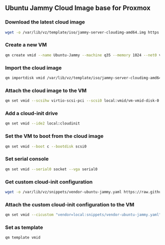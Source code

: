 ## Ubuntu Jammy Cloud Image base for Proxmox

### Download the latest cloud image

```bash
wget -o /var/lib/vz/template/iso/jammy-server-cloudimg-amd64.img https://cloud-images.ubuntu.com/jammy/current/jammy-server-cloudimg-amd64.img
```

### Create a new VM

```bash
qm create vmid --name Ubuntu-Jammy --machine q35 --memory 1024 --net0 virtio,bridge=vmbr0
```

### Import the cloud image

```bash
qm importdisk vmid /var/lib/vz/template/iso/jammy-server-cloudimg-amd64.img local
```

### Attach the cloud image to the VM

```bash
qm set vmid --scsihw virtio-scsi-pci --scsi0 local:vmid/vm-vmid-disk-0.raw
```

### Add a cloud-init drive

```bash
qm set vmid --ide2 local:cloudinit
```

### Set the VM to boot from the cloud image

```bash
qm set vmid --boot c --bootdisk scsi0
```

### Set serial console

```bash
qm set vmid --serial0 socket --vga serial0
```

### Get custom cloud-init configuration

```bash
wget -o /var/lib/vz/snippets/vendor-ubuntu-jammy.yaml https://raw.githubusercontent.com/Script47ph/Linux-Docs/main/Linux/Setup/Debian/Private-Cloud/Proxmox-Virtual-Environment/cloud-init/jammy/vendor-jammy.yml
```

### Attach the custom cloud-init configuration to the VM

```bash
qm set vmid --cicustom "vendor=local:snippets/vendor-ubuntu-jammy.yaml"
```

### Set as template

```bash
qm template vmid
```